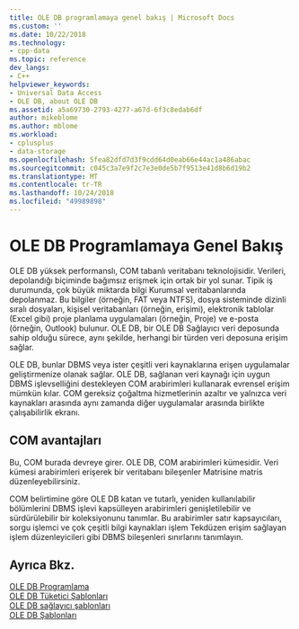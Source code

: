 ```yaml
---
title: OLE DB programlamaya genel bakış | Microsoft Docs
ms.custom: ''
ms.date: 10/22/2018
ms.technology:
- cpp-data
ms.topic: reference
dev_langs:
- C++
helpviewer_keywords:
- Universal Data Access
- OLE DB, about OLE DB
ms.assetid: a5a69730-2793-4277-a67d-6f3c8edab6df
author: mikeblome
ms.author: mblome
ms.workload:
- cplusplus
- data-storage
ms.openlocfilehash: 5fea82dfd7d3f9cdd64d0eab66e44ac1a486abac
ms.sourcegitcommit: c045c3a7e9f2c7e3e0de5b7f9513e41d8b6d19b2
ms.translationtype: MT
ms.contentlocale: tr-TR
ms.lasthandoff: 10/24/2018
ms.locfileid: "49989898"
---
```

# <a name="ole-db-programming-overview"></a>OLE DB Programlamaya Genel Bakış

OLE DB yüksek performanslı, COM tabanlı veritabanı teknolojisidir. Verileri, depolandığı biçiminde bağımsız erişmek için ortak bir yol sunar. Tipik iş durumunda, çok büyük miktarda bilgi Kurumsal veritabanlarında depolanmaz. Bu bilgiler (örneğin, FAT veya NTFS), dosya sisteminde dizinli sıralı dosyaları, kişisel veritabanları (örneğin, erişimi), elektronik tablolar (Excel gibi) proje planlama uygulamaları (örneğin, Proje) ve e-posta (örneğin, Outlook) bulunur. OLE DB, bir OLE DB Sağlayıcı veri deposunda sahip olduğu sürece, aynı şekilde, herhangi bir türden veri deposuna erişim sağlar.
  
OLE DB, bunlar DBMS veya ister çeşitli veri kaynaklarına erişen uygulamalar geliştirmenize olanak sağlar. OLE DB, sağlanan veri kaynağı için uygun DBMS işlevselliğini destekleyen COM arabirimleri kullanarak evrensel erişim mümkün kılar. COM gereksiz çoğaltma hizmetlerinin azaltır ve yalnızca veri kaynakları arasında aynı zamanda diğer uygulamalar arasında birlikte çalışabilirlik ekranı.  
  
## <a name="benefits-of-com"></a>COM avantajları  

Bu, COM burada devreye girer. OLE DB, COM arabirimleri kümesidir. Veri kümesi arabirimleri erişerek bir veritabanı bileşenler Matrisine matris düzenleyebilirsiniz.  
  
COM belirtimine göre OLE DB katan ve tutarlı, yeniden kullanılabilir bölümlerini DBMS işlevi kapsülleyen arabirimleri genişletilebilir ve sürdürülebilir bir koleksiyonunu tanımlar. Bu arabirimler satır kapsayıcıları, sorgu işlemci ve çok çeşitli bilgi kaynakları işlem Tekdüzen erişim sağlayan işlem düzenleyicileri gibi DBMS bileşenleri sınırlarını tanımlayın.  
 
## <a name="see-also"></a>Ayrıca Bkz.  

[OLE DB Programlama](../../data/oledb/ole-db-programming.md)<br/>
[OLE DB Tüketici Şablonları](../../data/oledb/ole-db-consumer-templates-cpp.md)<br/>
[OLE DB sağlayıcı şablonları](../../data/oledb/ole-db-provider-templates-cpp.md)<br/>
[OLE DB Şablonları](../../data/oledb/ole-db-templates.md)